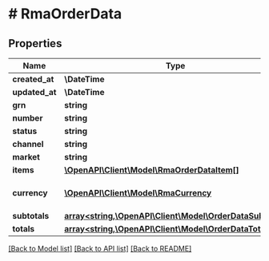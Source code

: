 # # RmaOrderData


## Properties 


Name | Type | Description | Notes
------------ | ------------- | ------------- | -------------
**created_at**| **\DateTime** |   | [optional]
**updated_at**| **\DateTime** |   | [optional]
**grn**| **string** |   | [optional]
**number**| **string** |   | [optional]
**status**| **string** |   | [optional]
**channel**| **string** |   | [optional]
**market**| **string** |   | [optional]
**items**| [**\OpenAPI\Client\Model\RmaOrderDataItem[]**](RmaOrderDataItem.md) |   | [optional]
**currency**| [**\OpenAPI\Client\Model\RmaCurrency**](RmaCurrency.md) |  for more information please, see Model/RmaCurrency.php  | [optional]
**subtotals**| [**array<string,\OpenAPI\Client\Model\OrderDataSubtotal>**](OrderDataSubtotal.md) |   | [optional]
**totals**| [**array<string,\OpenAPI\Client\Model\OrderDataTotal>**](OrderDataTotal.md) |   | [optional]


[[Back to Model list]](../../README.md#models) [[Back to API list]](../../README.md#endpoints) [[Back to README]](../../README.md)

